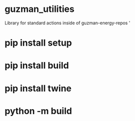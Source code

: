 # guzman_utilities
Library for standard actions inside of guzman-energy-repos
'

# pip install setup
# pip install build
# pip install twine
# python -m build